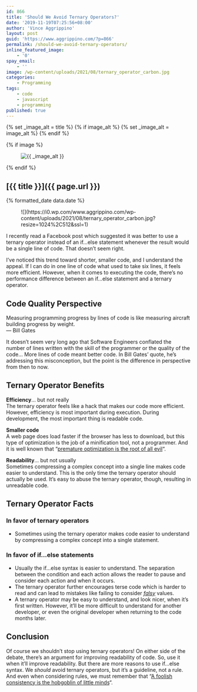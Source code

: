 ```yaml
---
id: 866
title: 'Should We Avoid Ternary Operators?'
date: '2019-11-19T07:25:56+08:00'
author: 'Vince Aggrippino'
layout: post
guid: 'https://www.aggrippino.com/?p=866'
permalink: /should-we-avoid-ternary-operators/
inline_featured_image:
    - '0'
spay_email:
    - ''
image: /wp-content/uploads/2021/08/ternary_operator_carbon.jpg
categories:
    - Programming
tags:
    - code
    - javascript
    - programming
published: true
---
```


{% set _image_alt = title %}
{% if image_alt %}
    {% set _image_alt = image_alt %}
{% endif %}

{% if image %}
    <figure class="post__image">
        <img src="{{ image }}" alt="{{ _image_alt }}">
    </figure>
{% endif %}

## [{{ title }}]({{ page.url }})

<p class="post__date">{% formatted_date data.date %}</p>

<figure class="wp-block-image size-large">![](https://i0.wp.com/www.aggrippino.com/wp-content/uploads/2021/08/ternary_operator_carbon.jpg?resize=1024%2C512&ssl=1)</figure>I recently read a Facebook post which suggested it was better to use a ternary operator instead of an if…else statement whenever the result would be a single line of code. That doesn’t seem right.

I’ve noticed this trend toward shorter, smaller code, and I understand the appeal. If I can do in one line of code what used to take six lines, it feels more efficient. However, when it comes to executing the code, there’s no performance difference between an if…else statement and a ternary operator.

## Code Quality Perspective

Measuring programming progress by lines of code is like measuring aircraft building progress by weight.  
― Bill Gates

It doesn’t seem very long ago that Software Engineers conflated the number of lines written with the skill of the programmer or the quality of the code… More lines of code meant better code. In Bill Gates’ quote, he’s addressing this misconception, but the point is the difference in perspective from then to now.

## Ternary Operator Benefits

**Efficiency**… but not really  
The ternary operator feels like a hack that makes our code more efficient. However, efficiency is most important during execution. During development, the most important thing is readable code.

**Smaller code**  
A web page does load faster if the browser has less to download, but this type of optimization is the job of a minification tool, not a programmer. And it is well known that “[premature optimization is the root of all evil](https://en.wikiquote.org/wiki/Donald_Knuth#Computer_Programming_as_an_Art_(1974))“.

**Readability**… but not usually  
Sometimes compressing a complex concept into a single line makes code easier to understand. This is the only time the ternary operator should actually be used. It’s easy to abuse the ternary operator, though, resulting in unreadable code.

## Ternary Operator Facts

### In favor of ternary operators

- Sometimes using the ternary operator makes code easier to understand by compressing a complex concept into a single statement.

### In favor of if…else statements

- Usually the if…else syntax is easier to understand. The separation between the condition and each action allows the reader to pause and consider each action and when it occurs.
- The ternary operator further encourages terse code which is harder to read and can lead to mistakes like failing to consider *[falsy](https://developer.mozilla.org/en-US/docs/Glossary/Falsy)* values.
- A ternary operator may be easy to understand, and look nicer, when it’s first written. However, it’ll be more difficult to understand for another developer, or even the original developer when returning to the code months later.

## Conclusion

Of course we shouldn’t stop using ternary operators! On either side of the debate, there’s an argument for improving readability of code. So, use it when it’ll improve readability. But there are more reasons to use if…else syntax. We *should* avoid ternary operators, but it’s a guideline, not a rule. And even when considering rules, we must remember that “[A foolish consistency is the hobgoblin of little minds](http://slashslash.info/2018/02/a-foolish-consistency/)“.